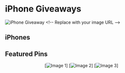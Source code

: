 # iPhone Giveaways 

![iPhone Giveaway]([https://example.com/logo.png](https://www.canva.com/design/DAF7-cNcw4Q/sL1a2TdJPFtKnk6wNieSPA/edit?utm_content=DAF7-cNcw4Q&utm_campaign=designshare&utm_medium=link2&utm_source=sharebutton)) <!-- Replace with your image URL -->

## iPhones

## Featured Pins

<div align="center">

[![Image 1](https://example.com/image1.jpg)]
[![Image 2](https://example.com/image2.jpg)]
[![Image 3](https://example.com/image3.jpg)]

</div>
